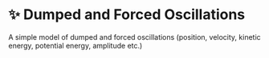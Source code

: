 # :sparkles: Dumped and Forced Oscillations

A simple model of dumped and forced oscillations (position, velocity, kinetic energy, potential energy, amplitude etc.)
